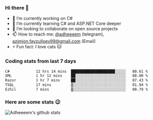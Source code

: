 ### Hi there 👋

<!--
**adheeeem/adheeeem** is a ✨ _special_ ✨ repository because its `README.md` (this file) appears on your GitHub profile.

Here are some ideas to get you started:
-->
- 🔭 I’m currently working on C#
- 🌱 I’m currently learning C# and ASP.NET Core deeper
- 👯 I’m looking to collaborate on open source projects
- 📫 How to reach me: [@adheeeem](https://t.me/adheeeem) (telegram), azimjon.fayzulloev99@gmail.com (Email)
- ⚡ Fun fact: I love cats :cat:


### Coding stats from last 7 days
<!--START_SECTION:waka-->

```txt
C#            12 hrs 14 mins  ████████████████████░░░░░   80.61 %
XML           1 hr 12 mins    ██░░░░░░░░░░░░░░░░░░░░░░░   08.00 %
Razor         1 hr 7 mins     ██░░░░░░░░░░░░░░░░░░░░░░░   07.43 %
TSQL          17 mins         ▒░░░░░░░░░░░░░░░░░░░░░░░░   01.94 %
Ezhil         7 mins          ▒░░░░░░░░░░░░░░░░░░░░░░░░   00.79 %
```

<!--END_SECTION:waka-->

### Here are some stats :wink:
![Adheeeem's github stats](https://github-readme-stats.vercel.app/api?username=adheeeem&show_icons=true&theme=radical)
